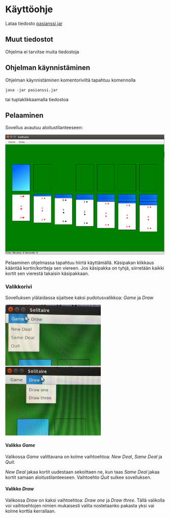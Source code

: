 # Käyttöohje

Lataa tiedosto [pasianssi.jar](https://github.com/juliagron/otm-harjoitustyo/releases/tag/viikko5)

## Muut tiedostot

Ohjelma ei tarvitse muita tiedostoja

## Ohjelman käynnistäminen

Ohjelman käynnistäminen komentoriviltä tapahtuu komennolla

    java -jar pasianssi.jar

tai tuplaklikkaamalla tiedostoa

## Pelaaminen

Sovellus avautuu aloitustilanteeseen:

<img src="https://github.com/juliagron/otm-harjoitustyo/blob/master/dokumentointi/kuvat/solitaire_start.png" width="500">

Pelaaminen ohjelmassa tapahtuu hiirtä käyttämällä. Käsipakan klikkaus kääntää kortin/kortteja sen viereen. Jos käsipakka on tyhjä, siirretään kaikki kortit sen vierestä takaisin käsipakkaan.

### Valikkorivi

Sovelluksen ylälaidassa sijaitsee kaksi pudotusvalikkoa: *Game* ja *Draw*

<img src="https://github.com/juliagron/otm-harjoitustyo/blob/master/dokumentointi/kuvat/menu_game.jpg" width="300"> <img src="https://github.com/juliagron/otm-harjoitustyo/blob/master/dokumentointi/kuvat/menu_draw.jpg" width="300">

#### Valikko *Game*

Valikossa *Game* valittavana on kolme vaihtoehtoa: *New Deal*, *Same Deal* ja *Quit*.

*New Deal* jakaa kortit uudestaan sekoittaen ne, kun taas *Same Deal* jakaa kortit samaan aloitustilanteeseen. Vaihtoehto *Quit* sulkee sovelluksen.

#### Valikko *Draw*

Valikossa *Draw* on kaksi vaihtoehtoa: *Draw one* ja *Draw three*. Tällä valikolla voi vaihtoehtojen nimien mukaisesti valita nostetaanko pakasta yksi vai kolme korttia kerrallaan.
